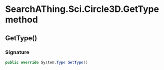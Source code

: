 # SearchAThing.Sci.Circle3D.GetType method
## GetType()
### Signature
```csharp
public override System.Type GetType()
```
